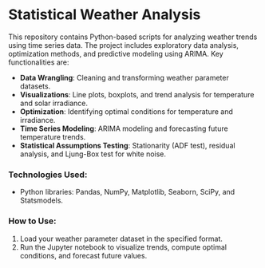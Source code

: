 # Statistical Weather Analysis

This repository contains Python-based scripts for analyzing weather trends using time series data. The project includes exploratory data analysis, optimization methods, and predictive modeling using ARIMA. Key functionalities are:

- **Data Wrangling**: Cleaning and transforming weather parameter datasets.
- **Visualizations**: Line plots, boxplots, and trend analysis for temperature and solar irradiance.
- **Optimization**: Identifying optimal conditions for temperature and irradiance.
- **Time Series Modeling**: ARIMA modeling and forecasting future temperature trends.
- **Statistical Assumptions Testing**: Stationarity (ADF test), residual analysis, and Ljung-Box test for white noise.

### Technologies Used:
- Python libraries: Pandas, NumPy, Matplotlib, Seaborn, SciPy, and Statsmodels.

### How to Use:
1. Load your weather parameter dataset in the specified format.
2. Run the Jupyter notebook to visualize trends, compute optimal conditions, and forecast future values.
